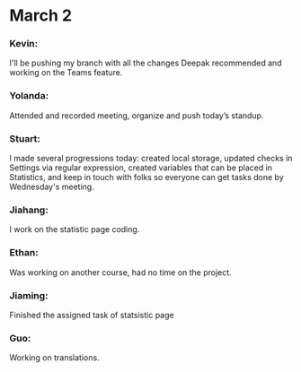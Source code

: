 # March 2

### Kevin:
I'll be pushing my branch with all the changes Deepak recommended and working on the Teams feature.

### Yolanda:
Attended and recorded meeting, organize and push today’s standup.

### Stuart:
I made several progressions today: created local storage, updated checks in Settings via regular expression, created variables that can be placed in Statistics, and keep in touch with folks so everyone can get tasks done by Wednesday's meeting.

### Jiahang:
I work on the statistic page coding.

### Ethan:
Was working on another course, had no time on the project.

### Jiaming:
Finished the assigned task of statsistic page

### Guo:
Working on translations.

